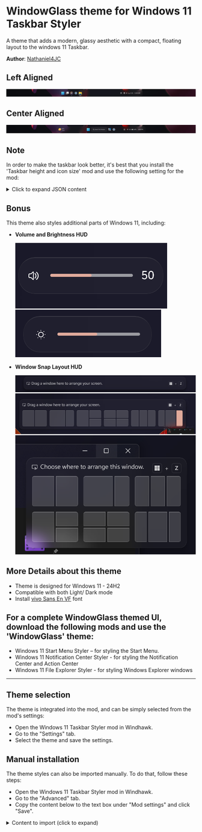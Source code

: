 # WindowGlass theme for Windows 11 Taskbar Styler

A theme that adds a modern, glassy aesthetic with a compact, floating layout to the windows 11 Taskbar.

**Author**: [Nathaniel4JC](https://github.com/Nathaniel4JC)

## Left Aligned
![Left](TB_Left.png)

## Center Aligned
![Center](screenshot.png)

## Note
In order to make the taskbar look better, it's best that you install the 'Taskbar height and icon size' mod and use the following setting for the mod:

<details>
<summary>Click to expand JSON content</summary>

```json
{
  "IconSize": 30,
  "TaskbarHeight": 70,
  "TaskbarButtonWidth": 44,
  "IconSizeSmall": 20,
  "TaskbarButtonWidthSmall": 30
}
```
</details>

## Bonus
This theme also styles additional parts of Windows 11, including:

- **Volume and Brightness HUD**

  ![Volume HUD](HUD_Volume.png) \
  ![Brightness HUD](HUD_Brightness.png)

- **Window Snap Layout HUD**

  ![Snap Layout Picker 1](Snap_Layout.png) \
  ![Snap Layout Picker 2](Snap_Layout_2.png) \
  ![Snap Layout Picker 3](Snap_Layout_1.png)

## More Details about this theme
- Theme is designed for Windows 11 - 24H2
- Compatible with both Light/ Dark mode
- Install [vivo Sans En VF](https://1drv.ms/u/c/67fedd4420ed716d/EXRoW1f5dABJrO2dPj0tbM0Bm1uYiGeoKyAYA7X7er2Zww?e=cLsiJJ) font

## For a complete WindowGlass themed UI, download the following mods and use the 'WindowGlass' theme:
- Windows 11 Start Menu Styler – for styling the Start Menu.
- Windows 11 Notification Center Styler - for styling the Notification Center and Action Center
- Windows 11 File Explorer Styler - for styling Windows Explorer windows

---

## Theme selection

The theme is integrated into the mod, and can be simply selected from the mod's
settings:

* Open the Windows 11 Taskbar Styler mod in Windhawk.
* Go to the "Settings" tab.
* Select the theme and save the settings.

## Manual installation

The theme styles can also be imported manually. To do that, follow these steps:

* Open the Windows 11 Taskbar Styler mod in Windhawk.
* Go to the "Advanced" tab.
* Copy the content below to the text box under "Mod settings" and click "Save".

<details>
<summary>Content to import (click to expand)</summary>

```json
{
  "controlStyles[0].target": "Taskbar.TaskbarFrame#TaskbarFrame",
  "controlStyles[0].styles[1]": "HorizontalAlignment=Auto",
  "controlStyles[0].styles[2]": "Width=Auto",
  "controlStyles[0].styles[0]": "MaxWidth:=900",
  "controlStyles[0].styles[3]": "MinWidth:=500",
  "controlStyles[1].styles[3]": "CornerRadius=$CornerRadius",
  "controlStyles[1].styles[4]": "Background:=$Background",
  "controlStyles[1].target": "Taskbar.TaskbarFrame#TaskbarFrame > Grid#RootGrid",
  "controlStyles[1].styles[0]": "Margin=30,0,30,5",
  "controlStyles[1].styles[1]": "BorderThickness=$BorderThickness",
  "controlStyles[1].styles[2]": "BorderBrush:=$BorderBrush",
  "controlStyles[2].target": "Rectangle#BackgroundFill",
  "controlStyles[2].styles[0]": "Visibility=Collapsed",
  "controlStyles[3].target": "Rectangle#BackgroundStroke",
  "controlStyles[3].styles[0]": "Visibility=Collapsed",
  "controlStyles[4].target": "Taskbar.AugmentedEntryPointButton#AugmentedEntryPointButton > Taskbar.TaskListButtonPanel#ExperienceToggleButtonRootPanel",
  "controlStyles[4].styles[0]": "Margin=4",
  "controlStyles[4].styles[1]": "Background:=$ElementBG",
  "controlStyles[4].styles[2]": "CornerRadius=12",
  "controlStyles[5].target": "Grid#SystemTrayFrameGrid",
  "controlStyles[5].styles[0]": "Margin=-20,7,35,7",
  "controlStyles[5].styles[1]": "RenderTransform:=<TranslateTransform X=\"-68\" Y=\"-2\"/>",
  "controlStyles[5].styles[2]": "Padding=0",
  "controlStyles[5].styles[3]": "Background:=$ElementBG",
  "controlStyles[5].styles[4]": "CornerRadius=12",
  "controlStyles[6].target": "SystemTray.ChevronIconView",
  "controlStyles[6].styles[0]": "Padding=$TrayPadding",
  "controlStyles[6].styles[1]": "CornerRadius=10",
  "controlStyles[7].target": "SystemTray.NotifyIconView#NotifyItemIcon",
  "controlStyles[7].styles[0]": "Padding=$TrayPadding",
  "controlStyles[7].styles[1]": "CornerRadius=10",
  "controlStyles[8].target": "SystemTray.OmniButton",
  "controlStyles[8].styles[0]": "Padding=$TrayPadding",
  "controlStyles[8].styles[1]": "CornerRadius=10",
  "controlStyles[9].target": "SystemTray.CopilotIcon",
  "controlStyles[9].styles[0]": "Padding=$TrayPadding",
  "controlStyles[10].target": "SystemTray.OmniButton#NotificationCenterButton > Grid > ContentPresenter > ItemsPresenter > StackPanel > ContentPresenter > systemtray:IconView#SystemTrayIcon > Grid",
  "controlStyles[10].styles[0]": "Padding=$TrayPadding",
  "controlStyles[11].target": "SystemTray.IconView#SystemTrayIcon > Grid#ContainerGrid > ContentPresenter#ContentPresenter > Grid#ContentGrid > SystemTray.TextIconContent > Grid#ContainerGrid",
  "controlStyles[11].styles[0]": "Padding=10",
  "controlStyles[11].styles[1]": "CornerRadius=10",
  "controlStyles[12].target": "SystemTray.StackListView#IconStack > ItemsPresenter > StackPanel > ContentPresenter > SystemTray.IconView#SystemTrayIcon",
  "controlStyles[12].styles[0]": "Padding=0",
  "controlStyles[13].target": "SystemTray.Stack#ShowDesktopStack",
  "controlStyles[13].styles[0]": "Visibility=Visible",
  "controlStyles[14].target": "Taskbar.Gripper#GripperControl",
  "controlStyles[14].styles[0]": "Width=Auto",
  "controlStyles[14].styles[1]": "MinWidth=24",
  "controlStyles[15].target": "SystemTray.SystemTrayFrame",
  "controlStyles[15].styles[0]": "HorizontalAlignment=1",
  "controlStyles[15].styles[1]": "RenderTransform:=<TranslateTransform X=\"399\" />",
  "controlStyles[16].target": "Windows.UI.Xaml.Controls.Grid#AugmentedEntryPointContentGrid",
  "controlStyles[16].styles[0]": "Margin=4,0,0,0",
  "controlStyles[16].styles[1]": "HorizontalAlignment=Left",
  "controlStyles[17].target": "TextBlock#TimeInnerTextBlock",
  "controlStyles[17].styles[0]": "FontSize=13",
  "controlStyles[17].styles[1]": "FontFamily=vivo Sans EN VF",
  "controlStyles[17].styles[2]": "Margin=0",
  "controlStyles[17].styles[3]": "Padding=0",
  "controlStyles[17].styles[4]": "RenderTransform:=<TranslateTransform X=\"0\" Y=\"0\" />",
  "controlStyles[18].target": "TextBlock#DateInnerTextBlock",
  "controlStyles[18].styles[0]": "Visibility=Collapsed",
  "controlStyles[18].styles[1]": "RenderTransform:=<TranslateTransform X=\"0\" Y=\"-9\" />",
  "controlStyles[18].styles[2]": "FontSize=11",
  "controlStyles[18].styles[3]": "FontFamily=vivo Sans EN VF",
  "controlStyles[19].target": "TextBlock#InnerTextBlock[Text=]",
  "controlStyles[19].styles[0]": "Text=",
  "theme": "",
  "controlStyles[20].target": "Windows.UI.Xaml.Controls.Grid#ConfirmatorMainGrid",
  "controlStyles[20].styles[0]": "CornerRadius=22",
  "controlStyles[20].styles[1]": "BorderThickness=$BorderThickness",
  "controlStyles[20].styles[2]": "BorderBrush:=$BorderBrush",
  "controlStyles[20].styles[3]": "Background:=$Background",
  "controlStyles[21].target": "TextBlock#SearchBoxTextBlock",
  "controlStyles[21].styles[0]": "Text=Search This Precision",
  "controlStyles[21].styles[1]": "FontSize=10",
  "controlStyles[21].styles[2]": "FontFamily=vivo Sans EN VF",
  "controlStyles[22].target": "SystemTray.OmniButton#NotificationCenterButton > Grid > ContentPresenter > ItemsPresenter > StackPanel > ContentPresenter > SystemTray.IconView#SystemTrayIcon > Grid > Grid > SystemTray.TextIconContent",
  "controlStyles[22].styles[0]": "Visibility=Collapsed",
  "controlStyles[23].target": "Windows.UI.Xaml.Controls.Button",
  "controlStyles[23].styles[0]": "BorderThickness=$BorderThickness",
  "controlStyles[24].target": "Windows.UI.Xaml.Controls.Border#OverflowFlyoutBackgroundBorder",
  "controlStyles[24].styles[0]": "BorderThickness=$BorderThickness",
  "controlStyles[24].styles[1]": "BorderBrush:=$BorderBrush",
  "controlStyles[24].styles[2]": "Background:=$Background",
  "controlStyles[24].styles[3]": "CornerRadius=$CornerRadius",
  "controlStyles[25].target": "Windows.UI.Xaml.Controls.Grid#ModalRootGrid > Windows.UI.Xaml.Controls.Border#BackgroundElement",
  "controlStyles[25].styles[0]": "BorderThickness=$BorderThickness",
  "controlStyles[25].styles[1]": "BorderBrush:=$BorderBrush",
  "controlStyles[25].styles[2]": "Background:=$Background",
  "controlStyles[25].styles[3]": "CornerRadius=20",
  "controlStyles[26].target": "WindowsInternal.ComposableShell.Experiences.Switcher.VirtualDesktopBarElement#VirtualDesktopBar",
  "controlStyles[26].styles[0]": "Width=1000",
  "controlStyles[26].styles[1]": "Visibility=Collapsed",
  "controlStyles[26].styles[2]": "RenderTransform:=<TranslateTransform X=\"0\" Y=\"60\" />",
  "controlStyles[26].styles[3]": "CornerRadius=$CornerRadius",
  "controlStyles[27].target": "Windows.UI.Xaml.Controls.Border#BackgroundDimmingLayer",
  "controlStyles[27].styles[0]": "Background:=$Background",
  "controlStyles[28].target": "Taskbar.TaskListButtonPanel#ExperienceToggleButtonRootPanel > Windows.UI.Xaml.Controls.Border#BackgroundElement",
  "controlStyles[28].styles[0]": "CornerRadius=10",
  "controlStyles[29].target": "Taskbar.TaskListButton#TaskListButton",
  "controlStyles[29].styles[0]": "CornerRadius=10",
  "controlStyles[30].target": "Windows.UI.Xaml.Controls.Border#SnapBarBorder",
  "controlStyles[30].styles[0]": "Background:=$Background",
  "controlStyles[30].styles[1]": "BorderBrush:=$BorderBrush",
  "controlStyles[30].styles[2]": "CornerRadius=$CornerRadius",
  "controlStyles[30].styles[3]": "BorderThickness=$BorderThickness",
  "controlStyles[30].styles[4]": "RenderTransform:=<TranslateTransform X=\"0\" Y=\"10\" />",
  "controlStyles[30].styles[5]": "Margin=0,0,0,-10",
  "controlStyles[31].target": "Windows.UI.Xaml.Controls.Border#SnapPickerBorder",
  "controlStyles[31].styles[0]": "Background:=$Background",
  "controlStyles[31].styles[1]": "BorderBrush:=$BorderBrush",
  "controlStyles[31].styles[2]": "CornerRadius=$CornerRadius",
  "controlStyles[31].styles[3]": "BorderThickness=$BorderThickness",
  "controlStyles[32].target": "Windows.UI.Xaml.Controls.Border#SearchPillBackgroundElement",
  "controlStyles[32].styles[0]": "BorderBrush:=$ElementBorderBrush",
  "controlStyles[32].styles[1]": "CornerRadius=$ElementCornerRadius",
  "controlStyles[32].styles[2]": "BorderThickness=$ElementBorderThickness",
  "controlStyles[33].target": "Taskbar.TaskbarExtensionElement",
  "controlStyles[33].styles[0]": "RenderTransform:=<TranslateTransform X=\"0\" Y=\"0\" />",
  "controlStyles[34].target": "Taskbar.TaskListButtonPanel#ExperienceToggleButtonRootPanel",
  "controlStyles[34].styles[0]": "RenderTransform:=<TranslateTransform X=\"0\" Y=\"0\" />",
  "controlStyles[32].styles[3]": "Margin=0",
  "controlStyles[35].target": "Windows.UI.Xaml.Controls.ToolTip > Windows.UI.Xaml.Controls.ContentPresenter#LayoutRoot",
  "controlStyles[35].styles[0]": "Background:=$Background",
  "controlStyles[35].styles[1]": "BorderBrush:=$BorderBrush",
  "controlStyles[35].styles[2]": "BorderThickness:=$BorderThickness",
  "controlStyles[35].styles[3]": "CornerRadius=12",
  "controlStyles[36].target": "SearchUx.SearchUI.SearchButtonControl",
  "controlStyles[36].styles[0]": "Width=130",
  "controlStyles[36].styles[1]": "Margin=-1,7,-1,7",
  "controlStyles[37].target": "WindowsInternal.ComposableShell.Experiences.Switcher.VirtualDesktopBarElement > Windows.UI.Xaml.Controls.Grid#GridElement > Windows.UI.Xaml.Controls.Border#VirtualDesktopSwitcherBackground",
  "controlStyles[37].styles[0]": "Background:=$Background",
  "controlStyles[37].styles[1]": "BorderBrush:=$BorderBrush",
  "controlStyles[37].styles[2]": "BorderThickness=$BorderThickness",
  "controlStyles[37].styles[3]": "CornerRadius=$CornerRadius",
 "styleConstants[0]": "Background=<WindhawkBlur BlurAmount=\"15\" TintColor=\"#10808080\"/>",
 "styleConstants[1]": "BorderBrush2=<LinearGradientBrush StartPoint=\"0,0\" EndPoint=\"0,1\"><GradientStop Color=\"{ThemeResource SystemChromeHighColor}\" Offset=\"0.0\" /><GradientStop Color=\"{ThemeResource SystemChromeLowColor}\" Offset=\"0.25\" /><GradientStop Color=\"{ThemeResource SystemChromeHighColor}\" Offset=\"1\" /></LinearGradientBrush>",
  "resourceVariables[0].variableKey": "",
  "resourceVariables[0].value": "",
  "styleConstants[2]": "BorderThickness=0.3,1,0.3,0.3",
  "styleConstants[3]": "CornerRadius=15",
  "styleConstants[4]": "BorderBrush=<LinearGradientBrush StartPoint=\"0,0\" EndPoint=\"0,1\"><GradientStop Color=\"#50808080\" Offset=\"0.0\" /><GradientStop Color=\"#50404040\" Offset=\"0.25\" /><GradientStop Color=\"#50808080\" Offset=\"1\" /></LinearGradientBrush>",
  "styleConstants[5]": "Background2=<AcrylicBrush TintColor=\"{ThemeResource SystemChromeAltHighColor}\" TintOpacity=\"0.3\" FallbackColor=\"{ThemeResource SystemChromeAltHighColor}\" />",
  "styleConstants[6]": "TrayPadding=2",
  "styleConstants[7]": "ElementBG=<SolidColorBrush Color=\"{ThemeResource SystemChromeAltHighColor}\" Opacity=\"0.1\" />",
  "styleConstants[8]": "ElementBorderThickness=0.3,0.3,0.3,1",
  "styleConstants[9]": "ElementBorderBrush=<LinearGradientBrush StartPoint=\"0,0\" EndPoint=\"0,1\"><GradientStop Color=\"#50808080\" Offset=\"1\" /><GradientStop Color=\"#50606060\" Offset=\"0.15\" /></LinearGradientBrush>",
  "styleConstants[10]": "ElementCornerRadius=12"
}
```
</details>
